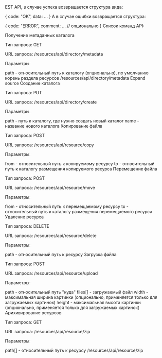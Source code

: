 EST API, в случае успеха возвращается структура вида:

{
    code: "OK",
    data: ...
}
А в случае ошибки возвращается структура:

{
    code: "ERROR",
    comment: ... // опционально
}
Список команд API:

Получение метаданных каталога

Тип запроса: GET

URL запроса: /resources/api/directory/metadata

Параметры:

path - относительный путь к каталогу (опционально), по умолчанию корень раздела ресурсов
/resources/api/directory/metadata  Expand source
Создание каталога

Тип запроса: PUT

URL запроса: /resources/api/directory/create

Параметры:

path - путь к каталогу, где нужно создать новый каталог
name - название нового каталога
Копирование файла

Тип запроса: POST

URL запроса: /resources/api/resource/copy

Параметры:

from - относительный путь к копируемому ресурсу
to - относительный путь к каталогу размещения копируемого ресурса
Перемещение файла

Тип запроса: POST

URL запроса: /resources/api/resource/move

Параметры:

from - относительный путь к перемещаемому ресурсу
to - относительный путь к каталогу размещения перемещаемого ресурса
Удаление ресурса

Тип запроса: DELETE

URL запроса: /resources/api/resource/delete

Параметры:

path - относительный путь к ресурсу
Загрузка файла

Тип запроса: POST

URL запроса: /resources/api/resource/upload

Параметры:

path - относительный путь "куда"
files[] - загружаемый файл
width - максимальная ширина картинки (опционально, применяется только для загружаемых картинок)
height - максимальная высота картинки (опционально, применяется только для загружаемых картинок)
Арихивирование ресурсов

Тип запроса: GET

URL запроса: /resources/api/resource/zip

Параметры:

path[] - относительный путь к ресурсу
/resources/api/resource/zip
